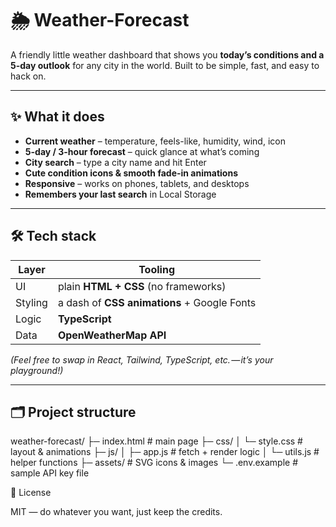 # 🌦️ Weather-Forecast

A friendly little weather dashboard that shows you **today’s conditions and a 5-day outlook** for any city in the world. Built to be simple, fast, and easy to hack on.

---

## ✨ What it does

- **Current weather** – temperature, feels-like, humidity, wind, icon  
- **5-day / 3-hour forecast** – quick glance at what’s coming  
- **City search** – type a city name and hit Enter  
- **Cute condition icons & smooth fade-in animations**  
- **Responsive** – works on phones, tablets, and desktops  
- **Remembers your last search** in Local Storage

---

## 🛠  Tech stack

| Layer | Tooling |
|-------|---------|
| UI    | plain **HTML + CSS** (no frameworks) |
| Styling | a dash of **CSS animations** + Google Fonts |
| Logic | **TypeScript** |
| Data  | **OpenWeatherMap API** |

*(Feel free to swap in React, Tailwind, TypeScript, etc. — it’s your playground!)*

---

## 🗂️ Project structure

weather-forecast/
├─ index.html          # main page
├─ css/
│  └─ style.css        # layout & animations
├─ js/
│  ├─ app.js           # fetch + render logic
│  └─ utils.js         # helper functions
├─ assets/             # SVG icons & images
└─ .env.example        # sample API key file

📜 License

MIT — do whatever you want, just keep the credits.



   
